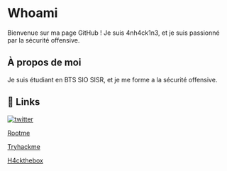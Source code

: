 # Whoami

Bienvenue sur ma page GitHub ! Je suis 4nh4ck1n3, et je suis passionné par la sécurité offensive. 

## À propos de moi

Je suis étudiant en BTS SIO SISR, et je me forme a la sécurité offensive.





## 🔗 Links
[![twitter](https://img.shields.io/badge/twitter-1DA1F2?style=for-the-badge&logo=twitter&logoColor=white)](https://twitter.com/LeandreOnizuka)

[Rootme](https://www.root-me.org/4nh4ck1n3)

[Tryhackme](https://tryhackme.com/p/leandreonizuka84) 

[H4ckthebox](https://app.hackthebox.com/users/1328334)
